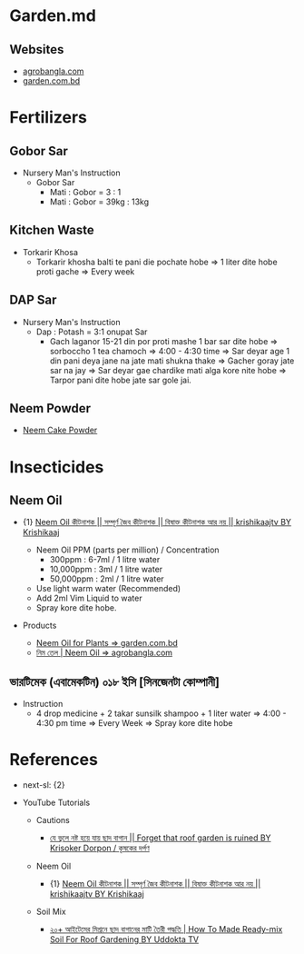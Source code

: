 # Garden.md

## Websites

* [agrobangla.com](https://agrobangla.com/)
* [garden.com.bd](https://garden.com.bd/)

# Fertilizers

## Gobor Sar

* Nursery Man's Instruction
  * Gobor Sar
    * Mati : Gobor = 3 : 1
    * Mati : Gobor = 39kg : 13kg

## Kitchen Waste

* Torkarir Khosa
  * Torkarir khosha balti te pani die pochate hobe => 1 liter dite hobe proti gache => Every week

## DAP Sar

* Nursery Man's Instruction
  * Dap : Potash = 3:1 onupat Sar
    * Gach laganor 15-21 din por proti mashe 1 bar sar dite hobe => sorboccho 1 tea chamoch => 4:00 - 4:30 time => Sar deyar age 1 din pani deya jane na jate mati shukna thake => Gacher goray jate sar na jay => Sar deyar gae chardike mati alga kore nite hobe => Tarpor pani dite hobe jate sar gole jai.

## Neem Powder

* [Neem Cake Powder](https://garden.com.bd/product/neem-cake-powder/)

# Insecticides

## Neem Oil

* {1} [Neem Oil কীটনাশক || সম্পূর্ণ জৈব কীটনাশক || বিষাক্ত কীটনাশক আর নয় || krishikaajtv BY Krishikaaj](https://www.youtube.com/watch?v=4RNZf4zU0m4)
  * Neem Oil PPM (parts per million) / Concentration
    * 300ppm : 6-7ml / 1 litre water
    * 10,000ppm : 3ml / 1 litre water
    * 50,000ppm : 2ml / 1 litre water
  * Use light warm water (Recommended)
  * Add 2ml Vim Liquid to water
  * Spray kore dite hobe.

* Products
  * [Neem Oil for Plants => garden.com.bd](https://garden.com.bd/product/neem-oil-for-plants/)
  * [নিম তেল | Neem Oil => agrobangla.com](https://agrobangla.com/agroshop/organic-fertilizer-seeds-pesticides-tob-grow-bag/neem-oil-organic-pesticide-liquid-fertilizer/)

## ভারটিমেক (এবামেকটিন) ০১৮ ইসি [সিনজেনটা কোম্পানী]

* Instruction
  * 4 drop medicine + 2 takar sunsilk shampoo + 1 liter water => 4:00 - 4:30 pm time => Every Week => Spray kore dite hobe

# References

* next-sl: {2}

* YouTube Tutorials

  * Cautions
    * [যে ভুলে নষ্ট হয়ে যায় ছাদ বাগান || Forget that roof garden is ruined BY Krisoker Dorpon / কৃষকের দর্পণ](https://www.youtube.com/watch?v=PzALNauau6s)

  * Neem Oil
    * {1} [Neem Oil কীটনাশক || সম্পূর্ণ জৈব কীটনাশক || বিষাক্ত কীটনাশক আর নয় || krishikaajtv BY Krishikaaj](https://www.youtube.com/watch?v=4RNZf4zU0m4)

  * Soil Mix
    * [২০+ আইটেমের মিশ্রনে ছাদ বাগানের মাটি তৈরী পদ্ধতি | How To Made Ready-mix Soil For Roof Gardening BY Uddokta TV](https://www.youtube.com/watch?v=JLsop-dvoFg)
